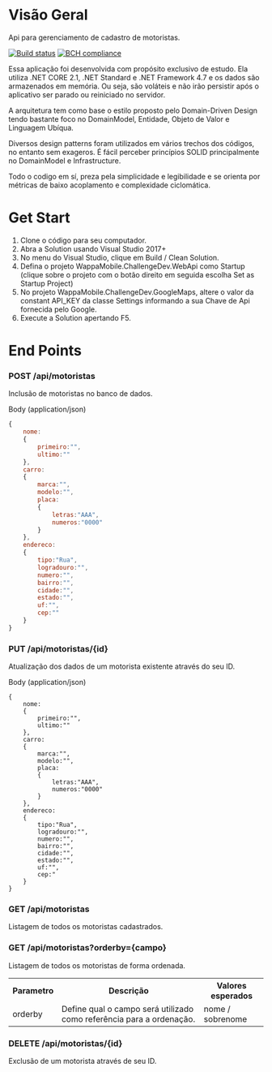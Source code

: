 # Visão Geral
Api para gerenciamento de cadastro de motoristas.

[![Build status](https://ci.appveyor.com/api/projects/status/gcu4ps8oflyfbf6f?svg=true)](https://ci.appveyor.com/project/phduarte/challenge-dev) [![BCH compliance](https://bettercodehub.com/edge/badge/phduarte/challenge-dev?branch=master)](https://bettercodehub.com/)

Essa aplicação foi desenvolvida com propósito exclusivo de estudo. Ela utiliza .NET CORE 2.1, .NET Standard e .NET Framework 4.7 e os dados são armazenados em memória. Ou seja, são voláteis e não irão persistir após o aplicativo ser parado ou reiniciado no servidor.

A arquitetura tem como base o estilo proposto pelo Domain-Driven Design tendo bastante foco no DomainModel, Entidade, Objeto de Valor e Linguagem Ubíqua.

Diversos design patterns foram utilizados em vários trechos dos códigos, no entanto sem exageros. É fácil perceber princípios SOLID principalmente no DomainModel e Infrastructure.

Todo o codigo em sí, preza pela simplicidade e legibilidade e se orienta por métricas de baixo acoplamento e complexidade ciclomática.

# Get Start

1. Clone o código para seu computador.
2. Abra a Solution usando Visual Studio 2017+
3. No menu do Visual Studio, clique em Build / Clean Solution.
4. Defina o projeto WappaMobile.ChallengeDev.WebApi como Startup (clique sobre o projeto com o botão direito em seguida escolha Set as Startup Project)
5. No projeto WappaMobile.ChallengeDev.GoogleMaps, altere o valor da constant API_KEY da classe Settings informando a sua Chave de Api fornecida pelo Google.
6. Execute a Solution apertando F5.

# End Points

### POST /api/motoristas
Inclusão de motoristas no banco de dados.

Body (application/json)
```javascript
{
	nome:
	{
		primeiro:"",
		ultimo:""
	},
	carro:
	{
		marca:"",
		modelo:"",
		placa:
		{
			letras:"AAA",
			numeros:"0000"
		}
	},
	endereco:
	{
		tipo:"Rua",
		logradouro:"",
		numero:"",
		bairro:"",
		cidade:"",
		estado:"",
		uf:"",
		cep:""
	}
}
```

### PUT /api/motoristas/{id}
Atualização dos dados de um motorista existente através do seu ID.

Body (application/json)
```javascripty
{
	nome:
	{
		primeiro:"",
		ultimo:""
	},
	carro:
	{
		marca:"",
		modelo:"",
		placa:
		{
			letras:"AAA",
			numeros:"0000"
		}
	},
	endereco:
	{
		tipo:"Rua",
		logradouro:"",
		numero:"",
		bairro:"",
		cidade:"",
		estado:"",
		uf:"",
		cep:"
	}
}
```

### GET /api/motoristas
Listagem de todos os motoristas cadastrados.

### GET /api/motoristas?orderby={campo}
Listagem de todos os motoristas de forma ordenada.

<table>
<tr>
<th>Parametro</th>
<th>Descrição</th>
<th>Valores esperados</th>
</tr>

<tr>
<td>orderby</td>
<td>Define qual o campo será utilizado como referência para a ordenação.</td>
<td>nome / sobrenome</td>
</tr>
</table>

### DELETE /api/motoristas/{id}
Exclusão de um motorista através de seu ID.
